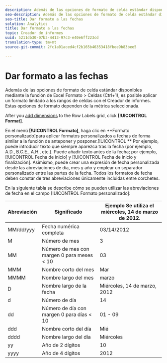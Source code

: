 ```yaml
---
description: Además de las opciones de formato de celda estándar disponibles mediante la función de Excel Formato > Celdas (Ctrl+1), es posible aplicar un formato limitado a los rangos de celdas con el Creador de informes. Estas opciones de formato dependen de la métrica seleccionada.
seo-description: Además de las opciones de formato de celda estándar disponibles mediante la función de Excel Formato > Celdas (Ctrl+1), es posible aplicar un formato limitado a los rangos de celdas con el Creador de informes. Estas opciones de formato dependen de la métrica seleccionada.
seo-title: Dar formato a las fechas
solution: Analytics
title: Dar formato a las fechas
topic: Creador de informes
uuid: 5211db30-07b3-4413-97c3-e40e6ff223cd
translation-type: tm+mt
source-git-commit: 2fc1a01aced4cf2b165b46353418fbee9b83bee5

---
```



# Dar formato a las fechas

Además de las opciones de formato de celda estándar disponibles mediante la función de Excel Formato &gt; Celdas (Ctrl+1), es posible aplicar un formato limitado a los rangos de celdas con el Creador de informes. Estas opciones de formato dependen de la métrica seleccionada.

After you [add dimensions](/help/analyze/report-builder/layout/c-metrics-dimensions/t-add-metrics-and-dimensions.md) to the Row Labels grid, click **[!UICONTROL Format]**.

En el menú **[!UICONTROL Formato]**, haga clic en **Formato personalizado]para aplicar formatos personalizados a fechas de forma similar a la función de anteponer y posponer.[!UICONTROL ** Por ejemplo, puede introducir texto que siempre aparezca tras la fecha (por ejemplo, A.D., B.C.E., A.H., etc.). Puede añadir texto antes de la fecha; por ejemplo, [!UICONTROL Fecha de inicio] y [!UICONTROL Fecha de inicio y finalización]. Asimismo, puede crear una expresión de fecha personalizada desde las abreviaciones de día, mes y año y emplear un separador personalizado entre las partes de la fecha. Todos los formatos de fecha deben constar de tres abreviaciones únicamente incluidas entre corchetes.

En la siguiente tabla se describe cómo se pueden utilizar las abreviaciones de fecha en el campo [!UICONTROL Formato personalizado]:

| Abreviación | Significado | Ejemplo   Se utiliza el miércoles, 14 de marzo de 2012. |
|--- |--- |--- |
| MM/dd/yyy | Fecha numérica completa | 03/14/2012 |
| M | Número de mes | 3 |
| MM | Número de mes con margen 0 para meses &lt; 10 | 03 |
| MMM | Nombre corto del mes | Mar |
| MMMM | Nombre largo del mes | marzo |
| D | Nombre largo de la fecha | Miércoles, 14 de marzo, 2012  |
| d | Número de día | 14 |
| dd | Número de día con margen 0 para días &lt; 10 | 01 - 09 |
| ddd | Nombre corto del día | Mié |
| dddd | Nombre largo del día | Miércoles |
| yy | Año de 2 dígitos | 10 |
| yyyy | Año de 4 dígitos | 2012 |
